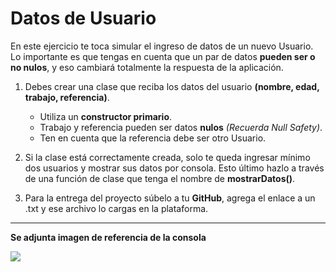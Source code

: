 # Datos de Usuario

En este ejercicio te toca simular el ingreso de datos de un nuevo Usuario. Lo importante es que tengas en cuenta que un par de datos __pueden ser o no nulos__, y eso cambiará totalmente la respuesta de la aplicación.

1. Debes crear una clase que reciba los datos del usuario __(nombre, edad, trabajo, referencia)__.
    - Utiliza un __constructor primario__.
    - Trabajo y referencia pueden ser datos __nulos__ _(Recuerda Null Safety)_.
    - Ten en cuenta que la referencia debe ser otro Usuario.

2. Si la clase está correctamente creada, solo te queda ingresar mínimo dos usuarios y mostrar sus datos por consola. Esto último hazlo a través de una función de clase que tenga el nombre de __mostrarDatos()__.

3. Para la entrega del proyecto súbelo a tu __GitHub__, agrega el enlace a un .txt y ese archivo lo cargas en la plataforma.

----------
__Se adjunta imagen de referencia de la consola__

![](https://i.imgur.com/gRxnwnw.png)
